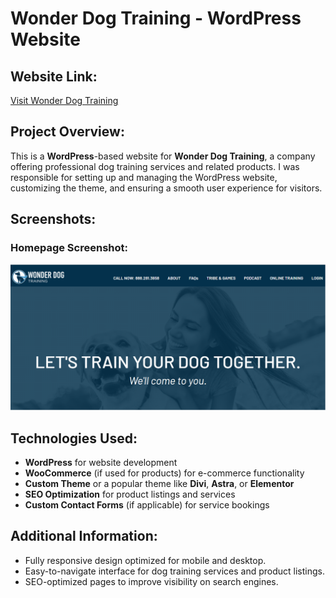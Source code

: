 # Wonder Dog Training - WordPress Website

## Website Link:
[Visit Wonder Dog Training](https://wonderdogtraining.com/)

## Project Overview:
This is a **WordPress**-based website for **Wonder Dog Training**, a company offering professional dog training services and related products. I was responsible for setting up and managing the WordPress website, customizing the theme, and ensuring a smooth user experience for visitors.

## Screenshots:
### Homepage Screenshot:
![Homepage](wonderdogtraining%20homepage.PNG)


## Technologies Used:
- **WordPress** for website development
- **WooCommerce** (if used for products) for e-commerce functionality
- **Custom Theme** or a popular theme like **Divi**, **Astra**, or **Elementor**
- **SEO Optimization** for product listings and services
- **Custom Contact Forms** (if applicable) for service bookings

## Additional Information:
- Fully responsive design optimized for mobile and desktop.
- Easy-to-navigate interface for dog training services and product listings.
- SEO-optimized pages to improve visibility on search engines.

